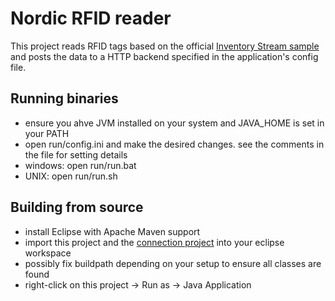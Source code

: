 # Nordic RFID reader
This project reads RFID tags based on the official [Inventory Stream sample](https://github.com/NordicID/nur_sample_java/tree/master/samples/02_InventoryStream) and
posts the data to a HTTP backend specified in the application's config file.

## Running binaries
* ensure you ahve JVM installed on your system and JAVA_HOME is set in your PATH
* open run/config.ini and make the desired changes. see the comments in the file for setting details
* windows: open run/run.bat
* UNIX: open run/run.sh

## Building from source
* install Eclipse with Apache Maven support
* import this project and the [connection project](https://github.com/Ekliptor/NordicID-SamplesCommon) into
your eclipse workspace
* possibly fix buildpath depending on your setup to ensure all classes are found
* right-click on this project -> Run as -> Java Application
